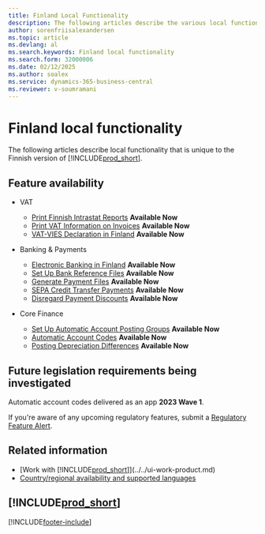 ```yaml
---
title: Finland Local Functionality
description: The following articles describe the various local functionality in the Finnish version of Business Central.
author: sorenfriisalexandersen
ms.topic: article
ms.devlang: al
ms.search.keywords: Finland local functionality
ms.search.form: 32000006
ms.date: 02/12/2025
ms.author: soalex
ms.service: dynamics-365-business-central
ms.reviewer: v-soumramani
---
```


# Finland local functionality

The following articles describe local functionality that is unique to the Finnish version of [!INCLUDE[prod_short](../../includes/prod_short.md)].  

## Feature availability

- VAT
  - [Print Finnish Intrastat Reports](how-to-print-finnish-intrastat-reports.md) **Available Now**
  - [Print VAT Information on Invoices](how-to-print-vat-information-on-invoices.md) **Available Now**
  - [VAT-VIES Declaration in Finland](vat-vies-declaration-in-finland.md) **Available Now**

- Banking & Payments
  - [Electronic Banking in Finland](electronic-banking-in-finland.md) **Available Now**
  - [Set Up Bank Reference Files](how-to-set-up-bank-reference-files.md) **Available Now**
  - [Generate Payment Files](how-to-generate-payment-files.md) **Available Now**
  - [SEPA Credit Transfer Payments](sepa-credit-transfer-payments.md) **Available Now**
  - [Disregard Payment Discounts](how-to-disregard-payment-discounts.md) **Available Now**

- Core Finance
  - [Set Up Automatic Account Posting Groups](how-to-set-up-automatic-account-posting-groups.md) **Available Now**
  - [Automatic Account Codes](automatic-account-codes.md) **Available Now**
  - [Posting Depreciation Differences](posting-depreciation-differences.md) **Available Now**

## Future legislation requirements being investigated

Automatic account codes delivered as an app **2023 Wave 1**.

If you're aware of any upcoming regulatory features, submit a [Regulatory Feature Alert](https://forms.office.com/pages/responsepage.aspx?id=v4j5cvGGr0GRqy180BHbRwkeauYiJKZOpJ0CtKuVmJlURURaMlQ4Rk05UFY4NkVEOTA0MUU5WThXSC4u).

## Related information

- [Work with [!INCLUDE[prod_short](../../includes/prod_short.md)]](../../ui-work-product.md)  
- [Country/regional availability and supported languages](/dynamics365/business-central/dev-itpro/compliance/apptest-countries-and-translations)  

## [!INCLUDE[prod_short](../../includes/free_trial_md.md)]  

[!INCLUDE[footer-include](../../includes/footer-banner.md)]
